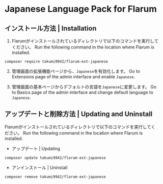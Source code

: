 # Japanese Language Pack for Flarum

## インストール方法 | Installation
1. Flarumがインストールされているディレクトリで以下のコマンドを実行してください。
Run the following command in the location where Flarum is installed.
```
composer require takumi9942/flarum-ext-japanese
```

2. 管理画面の拡張機能ページから、`` Japanese ``を有効化します。
Go to Extensions page of the admin interface and enable ``Japanese``.

3. 管理画面の基本ページからデフォルトの言語を``Japanese``に変更します。
Go to Basics page of the admin interface and change default language to ``Japanese``.

## アップデートと削除方法 | Updating and Uninstall
Flarumがインストールされているディレクトリで以下のコマンドを実行してください。
Run the following command in the location where Flarum is installed.

- アップデート | Updating
```
composer update takumi9942/flarum-ext-japanese
```
- アンインストール | Uninstall
```
composer remove takumi9942/flarum-ext-japanese
```
